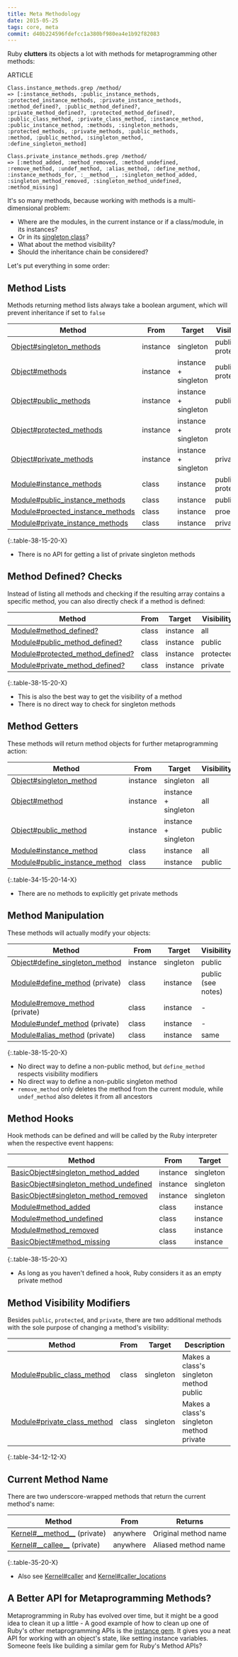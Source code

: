 ```yaml
---
title: Meta Methodology
date: 2015-05-25
tags: core, meta
commit: d40b224596fdefcc1a380bf980ea4e1b92f82083
---
```


Ruby **clutters** its objects a lot with methods for metaprogramming other methods:

ARTICLE

    Class.instance_methods.grep /method/
    => [:instance_methods, :public_instance_methods,
    :protected_instance_methods, :private_instance_methods,
    :method_defined?, :public_method_defined?,
    :private_method_defined?, :protected_method_defined?,
    :public_class_method, :private_class_method, :instance_method,
    :public_instance_method, :methods, :singleton_methods,
    :protected_methods, :private_methods, :public_methods,
    :method, :public_method, :singleton_method,
    :define_singleton_method]

    Class.private_instance_methods.grep /method/
    => [:method_added, :method_removed, :method_undefined,
    :remove_method, :undef_method, :alias_method, :define_method,
    :instance_methods_for, :__method__, :singleton_method_added,
    :singleton_method_removed, :singleton_method_undefined,
    :method_missing]

It's so many methods, because working with methods is a multi-dimensional problem:

- Where are the modules, in the current instance or if a class/module, in its instances?
- Or in its [singleton class](http://www.devalot.com/articles/2008/09/ruby-singleton)?
- What about the method visibility?
- Should the inheritance chain be considered?

Let's put everything in some order:

## Method Lists

Methods returning method lists always take a boolean argument, which will prevent inheritance if set to `false`

Method                                                                                                            | From      | Target               | Visibility
------------------------------------------------------------------------------------------------------------------|-----------|----------------------|-------------------
[Object#singleton_methods](https://ruby-doc.org/core/Object.html#method-i-singleton_methods)                 | instance  | singleton            | public + protected
[Object#methods](https://ruby-doc.org/core/Object.html#method-i-methods)                                     | instance  | instance + singleton | public + protected
[Object#public_methods](https://ruby-doc.org/core/Object.html#method-i-public_methods)                       | instance  | instance + singleton | public
[Object#protected_methods](https://ruby-doc.org/core/Object.html#method-i-protected_methods)                 | instance  | instance + singleton | protected
[Object#private_methods](https://ruby-doc.org/core/Object.html#method-i-private_methods)                     | instance  | instance + singleton | private
[Module#instance_methods](https://ruby-doc.org/core/Module.html#method-i-instance_methods)                   | class     | instance             | public + protected
[Module#public_instance_methods](https://ruby-doc.org/core/Module.html#method-i-public_instance_methods)     | class     | instance             | public
[Module#proected_instance_methods](https://ruby-doc.org/core/Module.html#method-i-proected_instance_methods) | class     | instance             | proected
[Module#private_instance_methods](https://ruby-doc.org/core/Module.html#method-i-private_instance_methods)   | class     | instance             | private
{:.table-38-15-20-X}

- There is no API for getting a list of private singleton methods

## Method Defined? Checks

Instead of listing all methods and checking if the resulting array contains a specific method, you can also directly check if a method is defined:

Method                                                                                                              | From  | Target   | Visibility
--------------------------------------------------------------------------------------------------------------------|-------|----------|-----------
[Module#method_defined?](https://ruby-doc.org/core/Module.html#method-i-method_defined-3F)                     | class | instance | all
[Module#public_method_defined?](https://ruby-doc.org/core/Module.html#method-i-public_method_defined-3F)       | class | instance | public
[Module#protected_method_defined?](https://ruby-doc.org/core/Module.html#method-i-protected_method_defined-3F) | class | instance | protected
[Module#private_method_defined?](https://ruby-doc.org/core/Module.html#method-i-private_method_defined-3F)     | class | instance | private
{:.table-38-15-20-X}

- This is also the best way to get the visibility of a method
- There is no direct way to check for singleton methods

## Method Getters

These methods will return method objects for further metaprogramming action:

Method                                                                                                      | From      | Target               | Visibility | Returns
------------------------------------------------------------------------------------------------------------|-----------|----------------------|------------|--------
[Object#singleton_method](https://ruby-doc.org/core/Object.html#method-i-singleton_method)             | instance  | singleton            | all        | [Method](https://ruby-doc.org/core/Method.html)
[Object#method](https://ruby-doc.org/core/Object.html#method-i-method)                                 | instance  | instance + singleton | all        | [Method](https://ruby-doc.org/core/Method.html)
[Object#public_method](https://ruby-doc.org/core/Object.html#method-i-public_method)                   | instance  | instance + singleton | public     | [Method](https://ruby-doc.org/core/Method.html)
[Module#instance_method](https://ruby-doc.org/core/Module.html#method-i-instance_method)               | class     | instance             | all        | [UnboundMethod](https://ruby-doc.org/core/UnboundMethod.html)
[Module#public_instance_method](https://ruby-doc.org/core/Module.html#method-i-public_instance_method) | class     | instance             | public     | [UnboundMethod](https://ruby-doc.org/core/UnboundMethod.html)
{:.table-34-15-20-14-X}

- There are no methods to explicitly get private methods

## Method Manipulation

These methods will actually modify your objects:

Method                                                                                                        | From      | Target    | Visibility
--------------------------------------------------------------------------------------------------------------|-----------|-----------|-----------
[Object#define_singleton_method](https://ruby-doc.org/core/Object.html#method-i-define_singleton_method) | instance  | singleton | public
[Module#define_method](https://ruby-doc.org/core/Module.html#method-i-define_method) (private)           | class     | instance  | public (see notes)
[Module#remove_method](https://ruby-doc.org/core/Module.html#method-i-remove_method) (private)           | class     | instance  | -
[Module#undef_method](https://ruby-doc.org/core/Module.html#method-i-undef_method) (private)             | class     | instance  | -
[Module#alias_method](https://ruby-doc.org/core/Module.html#method-i-alias_method) (private)             | class     | instance  | same
{:.table-38-15-20-X}

- No direct way to define a non-public method, but `define_method` respects visibility modifiers
- No direct way to define a non-public singleton method
- `remove_method` only deletes the method from the current module, while `undef_method` also deletes it from all ancestors

## Method Hooks

Hook methods can be defined and will be called by the Ruby interpreter when the respective event happens:

Method                                                                                                                        | From     | Target
------------------------------------------------------------------------------------------------------------------------------|----------|-------
[BasicObject#singleton_method_added](https://ruby-doc.org/core/BasicObject.html#method-i-singleton_method_added)         | instance | singleton
[BasicObject#singleton_method_undefined](https://ruby-doc.org/core/BasicObject.html#method-i-singleton_method_undefined) | instance | singleton
[BasicObject#singleton_method_removed](https://ruby-doc.org/core/BasicObject.html#method-i-singleton_method_removed)     | instance | singleton
[Module#method_added](https://ruby-doc.org/core/Module.html#method-i-method_added)                                       | class    | instance
[Module#method_undefined](https://ruby-doc.org/core/Module.html#method-i-method_undefined)                               | class    | instance
[Module#method_removed](https://ruby-doc.org/core/Module.html#method-i-method_removed)                                   | class    | instance
[BasicObject#method_missing](https://ruby-doc.org/core/BasicObject.html#method-i-method_missing)                         | class    | instance
{:.table-38-15-20-X}

- As long as you haven't defined a hook, Ruby considers it as an empty private method

## Method Visibility Modifiers

Besides `public`, `protected`, and `private`, there are two additional methods with the sole purpose of changing a method's visibility:

Method                                                                                                  | From  | Target    | Description
--------------------------------------------------------------------------------------------------------|-------|-----------|------------
[Module#public_class_method](https://ruby-doc.org/core/Module.html#method-i-public_class_method)   | class | singleton | Makes a class's singleton method public
[Module#private_class_method](https://ruby-doc.org/core/Module.html#method-i-private_class_method) | class | singleton | Makes a class's singleton method private
{:.table-34-12-12-X}

## Current Method Name

There are two underscore-wrapped methods that return the current method's name:

Method                                                                                            | From     | Returns
--------------------------------------------------------------------------------------------------|----------|--------
[Kernel#\_\_method\_\_](https://ruby-doc.org/core/Kernel.html#method-i-__method__) (private) | anywhere | Original method name
[Kernel#\_\_callee\_\_](https://ruby-doc.org/core/Kernel.html#method-i-__callee__) (private) | anywhere | Aliased method name
{:.table-35-20-X}

- Also see [Kernel#caller](https://ruby-doc.org/core/Kernel.html#method-i-caller) and [Kernel#caller_locations](https://ruby-doc.org/core/Kernel.html#method-i-caller_locations)

## A Better API for Metaprogramming Methods?

Metaprogramming in Ruby has evolved over time, but it might be a good idea to clean it up a little - A good example of how to clean up one of Ruby's other metaprogramming APIs is the [instance gem](https://github.com/rubyworks/instance/). It gives you a neat API for working with an object's state, like setting instance variables. Someone feels like building a similar gem for Ruby's Method APIs?
